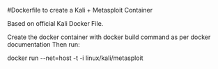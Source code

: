 

#Dockerfile to create a Kali + Metasploit Container


Based on official Kali Docker File.

Create the docker container with docker build command as per docker documentation
Then run:

docker run --net=host -t -i linux/kali/metasploit


